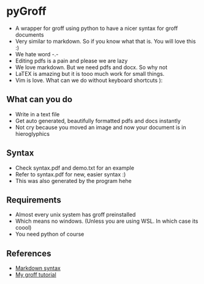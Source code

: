 # pyGroff

- A wrapper for groff using python to have a nicer syntax for groff documents
- Very similar to markdown. So if you know what that is. You will love this :)
- We hate word -.-
- Editing pdfs is a pain and please we are lazy
- We love markdown. But we need pdfs and docx. So why not 
- LaTEX is amazing but it is tooo much work for small things.
- Vim is love. What can we do without keyboard shortcuts ):

## What can you do
- Write in a text file
- Get auto generated, beautifully formatted pdfs and docs instantly
- Not cry because you moved an image and now your document is in hieroglyphics

## Syntax
- Check syntax.pdf and demo.txt for an example
- Refer to syntax.pdf for new, easier syntax :)
- This was also generated by the program hehe

## Requirements
- Almost every unix system has groff preinstalled
- Which means no windows. (Unless you are using WSL. In which case its coool)
- You need python of course

## References
- [Markdown syntax](https://www.markdownguide.org/basic-syntax/)
- [My groff tutorial](https://github.com/SubhadityaMukherjee/groffTutorial)
